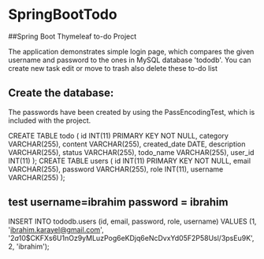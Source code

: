 # SpringBootTodo

##Spring Boot Thymeleaf to-do Project

The application demonstrates simple login page, which compares the given username and password to the ones in MySQL database 'tododb'.
You can create new task edit or move to trash also delete these to-do list
## Create the database:


The passwords have been created by using the PassEncodingTest, which is included with the project.


CREATE TABLE todo
(
    id INT(11) PRIMARY KEY NOT NULL,
    category VARCHAR(255),
    content VARCHAR(255),
    created_date DATE,
    description VARCHAR(255),
    status VARCHAR(255),
    todo_name VARCHAR(255),
    user_id INT(11)
);
CREATE TABLE users
(
    id INT(11) PRIMARY KEY NOT NULL,
    email VARCHAR(255),
    password VARCHAR(255),
    role INT(11),
    username VARCHAR(255)
);

## test username=ibrahim password = ibrahim

INSERT INTO tododb.users (id, email, password, role, username)
VALUES (1, 'ibrahim.karayel@gmail.com', '$2a$10$CKFXs6U1nOz9yMLuzPog6eKDjq6eNcDvxYd05F2P58Usl/3psEu9K', 2, 'ibrahim');
